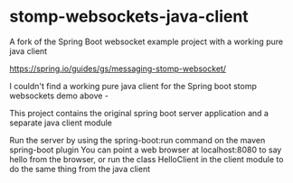 # stomp-websockets-java-client
A fork of the Spring Boot websocket example project with a working pure java client

https://spring.io/guides/gs/messaging-stomp-websocket/

I couldn't find a working pure java client for the Spring boot stomp websockets demo above - 

This project contains the original spring boot server application and a separate java client module

Run the server by using the spring-boot:run command on the maven spring-boot plugin 
You can point a web browser at localhost:8080 to say hello from the browser, or run 
the class HelloClient in the client module to do the same thing from the java client
